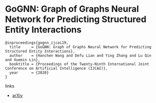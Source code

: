 # GoGNN: Graph of Graphs Neural Network for Predicting Structured Entity Interactions

```
@inproceedings{gognn_ijcai19,
  title     = {GoGNN: Graph of Graphs Neural Network for Predicting Structured Entity Interactions},
  author    = {Hanchen Wang and Defu Lian and Ying Zhang and Lu Qin and Xuemin Lin},
  booktitle = {Proceedings of the Twenty-Ninth International Joint Conference on Artificial Intelligence (IJCAI)},
  year      = {2020}
}
```

links
- [arXiv](https://arxiv.org/abs/2005.05537)
